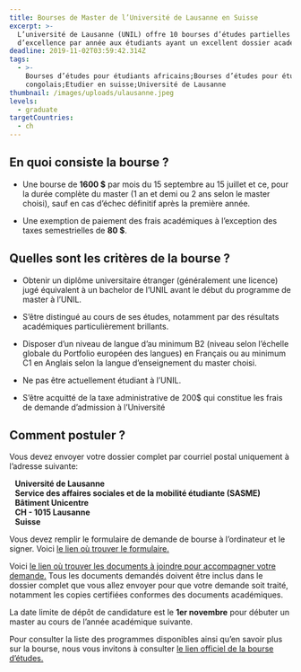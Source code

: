 ```yaml
---
title: Bourses de Master de l’Université de Lausanne en Suisse
excerpt: >-
  L’université de Lausanne (UNIL) offre 10 bourses d’études partielles
  d’excellence par année aux étudiants ayant un excellent dossier académique.
deadline: 2019-11-02T03:59:42.314Z
tags:
  - >-
    Bourses d’études pour étudiants africains;Bourses d’études pour étudiants
    congolais;Etudier en suisse;Université de Lausanne
thumbnail: /images/uploads/ulausanne.jpeg
levels:
  - graduate
targetCountries:
  - ch
---
```


## En quoi consiste la bourse ?

- Une bourse de **1600 \$** par mois du 15 septembre au 15 juillet et ce, pour la
  durée complète du master (1 an et demi ou 2 ans selon le master choisi), sauf
  en cas d’échec définitif après la première année.

- Une exemption de paiement des frais académiques à l’exception des taxes
  semestrielles de **80 \$**.

## Quelles sont les critères de la bourse ?

- Obtenir un diplôme universitaire étranger (généralement une licence) jugé
  équivalent à un bachelor de l’UNIL avant le début du programme de master à
  l’UNIL.

- S’être distingué au cours de ses études, notamment par des résultats
  académiques particulièrement brillants.

- Disposer d’un niveau de langue d’au minimum B2 (niveau selon l’échelle
  globale du Portfolio européen des langues) en Français ou au minimum C1 en
  Anglais selon la langue d’enseignement du master choisi.

- Ne pas être actuellement étudiant à l’UNIL.

- S’être acquitté de la taxe administrative de 200\$ qui constitue les frais de
  demande d’admission à l’Université

## Comment postuler ?

Vous devez envoyer votre dossier complet par courriel postal uniquement à
l’adresse suivante:

  <p style="margin-left: 10px;">
  <strong>Université de Lausanne</strong><br>
  <strong>Service des affaires sociales et de la mobilité étudiante
  (SASME)</strong><br>
  <strong>Bâtiment Unicentre</strong><br>
  <strong>CH - 1015 Lausanne</strong><br>
  <strong>Suisse</strong>
  </p>

Vous devez remplir le formulaire de demande de bourse à l’ordinateur et le
signer. Voici <a
  href="https://www.unil.ch/international/files/live/sites/international/files/-New_Website/Etudiants%20internationaux/Etudiants%20internationaux%20r%c3%a9guliers/Formulaire_candidature_boursesmaster.pdf"
  target="_blank" rel="noreferrer noopener">le lien où trouver le
formulaire.</a>

Voici <a
  href="https://www.unil.ch/international/files/live/sites/international/files/-New_Website/Etudiants%20internationaux/Etudiants%20internationaux%20r%c3%a9guliers/Liste_des_documents_2018-9.pdf"
  target="_blank" rel="noreferrer noopener">le lien où trouver les documents à
joindre pour accompagner votre demande.</a> Tous les documents demandés
doivent être inclus dans le dossier complet que vous allez envoyer pour que
votre demande soit traité, notamment les copies certifiées conformes des
documents académiques.

La date limite de dépôt de candidature est le **1er novembre** pour débuter un
master au cours de l’année académique suivante.

Pour consulter la liste des programmes disponibles ainsi qu’en savoir plus sur
la bourse, nous vous invitons à consulter <a
  href="https://www.unil.ch/international/boursesdemasterunil" target="_blank"
  rel="noreferrer noopener">le lien officiel de la bourse d’études.</a>
